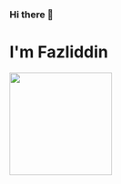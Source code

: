 ### Hi there 👋
<h1>I'm Fazliddin </h1>
<img height="180em" src="https://github-readme-stats.vercel.app/api?username=fazliddinbaxtiyorov&show_icons=true&hide_border=true&&count_private=true&include_all_commits=true" />

